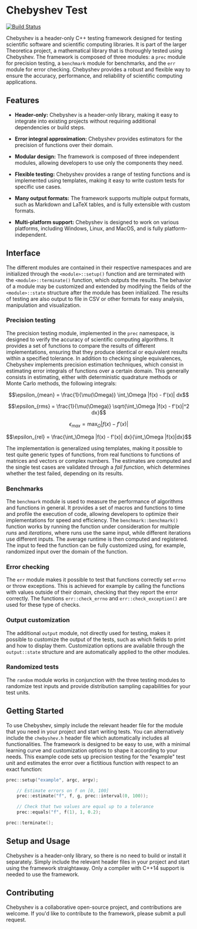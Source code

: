 # Chebyshev Test
[![Build Status](https://github.com/chaotic-society/chebyshev/actions/workflows/build.yml/badge.svg)](https://github.com/chaotic-society/chebyshev/actions/workflows/build.yml)

Chebyshev is a header-only C++ testing framework designed for testing scientific software and scientific computing libraries. It is part of the larger Theoretica project, a mathematical library that is thoroughly tested using Chebyshev. The framework is composed of three modules: a `prec` module for precision testing, a `benchmark` module for benchmarks, and the `err` module for error checking. Chebyshev provides a robust and flexible way to ensure the accuracy, performance, and reliability of scientific computing applications.

## Features
- **Header-only:** Chebyshev is a header-only library, making it easy to integrate into existing projects without requiring additional dependencies or build steps.

- **Error integral approximation:** Chebyshev provides estimators for the precision of functions over their domain.

- **Modular design:** The framework is composed of three independent modules, allowing developers to use only the components they need.

- **Flexible testing:** Chebyshev provides a range of testing functions and is implemented using templates, making it easy to write custom tests for specific use cases.

- **Many output formats:** The framework supports multiple output formats, such as Markdown and LaTeX tables, and is fully extensible with custom formats.

- **Multi-platform support:** Chebyshev is designed to work on various platforms, including Windows, Linux, and MacOS, and is fully platform-independent.

## Interface
The different modules are contained in their respective namespaces and are initialized through the `<module>::setup()` function and are terminated with the `<module>::terminate()` function, which outputs the results. The behavior of a module may be customized and extended by modifying the fields of the `<module>::state` structure after the module has been initialized. The results of testing are also output to file in CSV or other formats for easy analysis, manipulation and visualization.


### Precision testing
The precision testing module, implemented in the `prec` namespace, is designed to verify the accuracy of scientific computing algorithms. It provides a set of functions to compare the results of different implementations, ensuring that they produce identical or equivalent results within a specified tolerance. In addition to checking single equivalences, Chebyshev implements precision estimation techniques, which consist in estimating error integrals of functions over a certain domain. This generally consists in estimating, either with deterministic quadrature methods or Monte Carlo methods, the following integrals:

$$\epsilon_{mean} = \frac{1}{\mu(\Omega)} \int_\Omega |f(x) - f'(x)| dx$$

$$\epsilon_{rms} = \frac{1}{\mu(\Omega)} \sqrt{\int_\Omega |f(x) - f'(x)|^2 dx}$$

$$\epsilon_{max} = \max_{\Omega} |f(x) - f'(x)|$$

$$\epsilon_{rel} = \frac{\int_\Omega |f(x) - f'(x)| dx}{\int_\Omega |f(x)|dx}$$

The implementation is generalized using templates, making it possible to test quite generic types of functions, from real functions to functions of matrices and vectors or complex numbers. The estimates are computed and the single test cases are validated through a _fail function_, which determines whether the test failed, depending on its results.


### Benchmarks
The `benchmark` module is used to measure the performance of algorithms and functions in general. It provides a set of macros and functions to time and profile the execution of code, allowing developers to optimize their implementations for speed and efficiency. The `benchmark::benchmark()` function works by running the function under consideration for multiple _runs_ and _iterations_, where runs use the same input, while different iterations use different inputs. The average runtime is then computed and registered. The input to feed the function can be fully customized using, for example, randomized input over the domain of the function.


### Error checking
The `err` module makes it possible to test that functions correctly set `errno` or throw exceptions. This is achieved for example by calling the functions with values outside of their domain, checking that they report the error correctly. The functions `err::check_errno` and `err::check_exception()` are used for these type of checks.


### Output customization
The additional `output` module, not directly used for testing, makes it possible to customize the output of the tests, such as which fields to print and how to display them. Customization options are available through the `output::state` structure and are automatically applied to the other modules.


### Randomized tests
The `random` module works in conjunction with the three testing modules to randomize test inputs and provide distribution sampling capabilities for your test units.


## Getting Started
To use Chebyshev, simply include the relevant header file for the module that you need in your project and start writing tests. You can alternatively include the `chebyshev.h` header file which automatically includes all functionalities. The framework is designed to be easy to use, with a minimal learning curve and customization options to shape it according to your needs. This example code sets up precision testing for the "example" test unit and estimates the error over a fictitious function with respect to an exact function:

```c
prec::setup("example", argc, argv);

	// Estimate errors on f on [0, 100]
	prec::estimate("f", f, g, prec::interval(0, 100));

	// Check that two values are equal up to a tolerance
	prec::equals("f", f(1), 1, 0.2);

prec::terminate();
```

## Setup and Usage
Chebyshev is a header-only library, so there is no need to build or install it separately. Simply include the relevant header files in your project and start using the framework straightaway. Only a compiler with C++14 support is needed to use the framework.


## Contributing
Chebyshev is a collaborative open-source project, and contributions are welcome. If you'd like to contribute to the framework, please submit a pull request.
